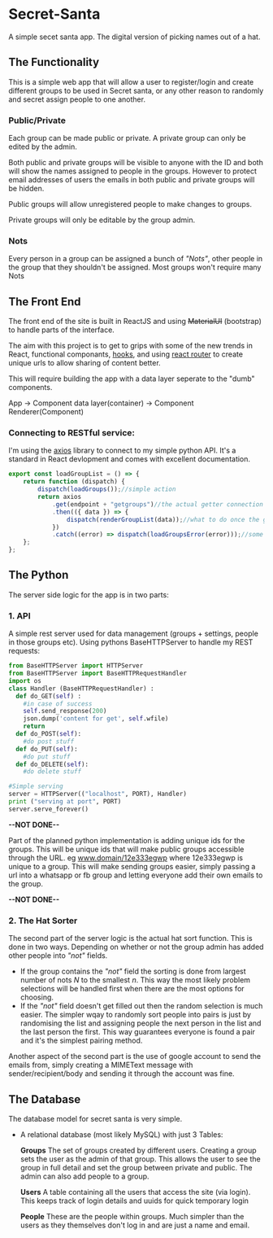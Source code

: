 # Secret-Santa
A simple secet santa app. The digital version of picking names out of a hat.


## The Functionality

This is a simple web app that will allow a user to register/login and create different groups to be used in Secret santa, or any other reason to randomly and secret assign people to one another.

### Public/Private
Each group can be made public or private. A private group can only be edited by the admin. 

Both public and private groups will be visible to anyone with the ID and both will show the names assigned to people in the groups. However to protect email addresses of users the emails in both public and private groups will be hidden.

Public groups will allow unregistered people to make changes to groups. 

Private groups will only be editable by the group admin.


### Nots
Every person in a group can be assigned a bunch of _"Nots"_, other people in the group that they shouldn't be assigned.
Most groups won't require many Nots


## The Front End

The front end of the site is built in ReactJS and using ~~MaterialUI~~ (bootstrap) to handle parts of the interface.

The aim with this project is to get to grips with some of the new trends in React, functional componants, [hooks](https://reactjs.org/docs/hooks-intro.html), and using [react router](https://reacttraining.com/react-router/web/example/basic) to create unique urls to allow sharing of content better.

This will require building the app with a data layer seperate to the "dumb" components.

App -> Component data layer(container) -> Component Renderer(Component)

### Connecting to RESTful service:

I'm using the [axios](https://github.com/axios/axios) library to connect to my simple python API. It's a standard in React devlopment and comes with excellent documentation. 

```javascript
export const loadGroupList = () => {
	return function (dispatch) {
		dispatch(loadGroups());//simple action 
		return axios
			.get(endpoint + "getgroups")//the actual getter connection
			.then(({ data }) => {
				dispatch(renderGroupList(data));//what to do once the get returns (status: 200)
			})
			.catch((error) => dispatch(loadGroupsError(error)));//some simple error handling for the client
	};
};

```

## The Python


The server side logic for the app is in two parts:

### 1. API 

A simple rest server used for data management (groups + settings, people in those groups etc). 
Using pythons BaseHTTPServer to handle my REST requests:
```python
from BaseHTTPServer import HTTPServer
from BaseHTTPServer import BaseHTTPRequestHandler
import os
class Handler (BaseHTTPRequestHandler) :
  def do_GET(self) :
    #in case of success
    self.send_response(200)
    json.dump('content for get', self.wfile)
    return
  def do_POST(self):
    #do post stuff
  def do_PUT(self):
    #do put stuff
  def do_DELETE(self):
    #do delete stuff

#Simple serving
server = HTTPServer(("localhost", PORT), Handler)
print ("serving at port", PORT)
server.serve_forever()

```

**--NOT DONE--**
 
Part of the planned python implementation is adding unique ids for the groups. This will be unique ids that will make public groups accessible through the URL. eg www.domain/12e333egwp where 12e333egwp is unique to a group.
This will make sending groups easier, simply passing a url into a whatsapp or fb group and letting everyone add their own emails to the group. 

**--NOT DONE--**

### 2. The Hat Sorter
The second part of the server logic is the actual hat sort function.
This is done in two ways. Depending on whether or not the group admin has added other people into _"not"_ fields.

- If the group contains the _"not"_ field the sorting is done from largest number of nots _N_ to the smallest _n_. This way the most likely problem selections will be handled first when there are the most options for choosing.
- If the _"not"_ field doesn't get filled out then the random selection is much easier. The simpler wqay to randomly sort people into pairs is just by randomising the list and assigning people the next person in the list and the last person the first. This way guarantees everyone is found a pair and it's the simplest pairing method.


Another aspect of the second part is the use of google account to send the emails from, simply creating a MIMEText message with sender/recipient/body and sending it through the account was fine. 


## The Database
The database model for secret santa is very simple. 

- A relational database (most likely MySQL) with just 3 Tables:

    **Groups**
        The set of groups created by different users. Creating a group sets the user as the admin of that group. This allows the user to see the group in full detail and set the group between private and public. The admin can also add people to a group.  
        
    **Users**
        A table containing all the users that access the site (via login). This keeps track of login details and uuids for quick temporary login
        
    **People**
        These are the people within groups. Much simpler than the users as they themselves don't log in and are just a name and email.
 
